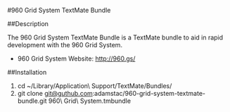#960 Grid System TextMate Bundle

##Description

The 960 Grid System TextMate Bundle is a TextMate bundle to aid in rapid development with the 960 Grid System.

* 960 Grid System Website: http://960.gs/

##Installation

1. cd ~/Library/Application\ Support/TextMate/Bundles/
2. git clone git@guthub.com:adamstac/960-grid-system-textmate-bundle.git 960\ Grid\ System.tmbundle
